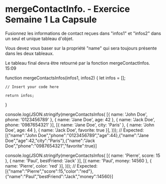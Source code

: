 # mergeContactInfo. - Exercice Semaine 1 La Capsule

Fusionnez les informations de contact reçues dans "infos1" et "infos2" dans un seul et unique tableau d'objet.

Vous devez vous baser sur la propriété "name" qui sera toujours présente dans les deux tableaux.

Le tableau final devra être retourné par la fonction mergeContactInfos.
15:09



function mergeContactsInfos(infos1, infos2) {
    let infos = [];

    // Insert your code here

    return infos;
}

console.log(JSON.stringify(mergeContactsInfos(
    [{ name: 'John Doe', phone: '0123456789' }, { name: 'Jane Doe', age: 42 }, { name: 'Jack Doe', phone: '0987654321' }],
    [{ name: 'Jane Doe', city: 'Paris' }, { name: 'John Doe', age: 44 }, { name: 'Jack Doe', favorite: true }],
)));
// Expected: [{"name":"John Doe","phone":"0123456789","age":44},{"name":"Jane Doe","age":42,"city":"Paris"},{"name":"Jack Doe","phone":"0987654321","favorite":true}]

console.log(JSON.stringify(mergeContactsInfos(
    [{ name: 'Pierre', score: 15 }, { name: 'Paul', bestFriend: 'Jack' }],
    [{ name: 'Paul', money: 14560 }, { name: 'Pierre', color: 'red' }],
)));
// Expected: [{"name":"Pierre","score":15,"color":"red"},{"name":"Paul","bestFriend":"Jack","money":14560}]
